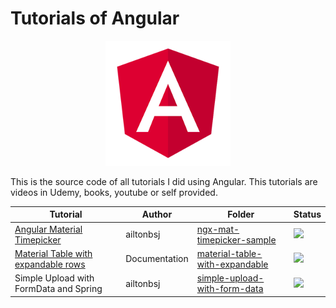 # Tutorials of Angular

<p align="center"> 
<img src=".github/logo.png">
</p>

This is the source code of all tutorials I did using Angular. This tutorials are videos in Udemy, books, youtube or self provided.

| Tutorial                             | Author  | Folder                                                     | Status                                                       |
|--------------------------------------|---------|------------------------------------------------------------|--------------------------------------------------------------|
|[Angular Material Timepicker](https://tonysamperi.github.io/ngx-mat-timepicker/)|ailtonbsj|[ngx-mat-timepicker-sample](ngx-mat-timepicker-sample)|![](https://img.shields.io/badge/status-completed-brightgreen)|
|[Material Table with expandable rows](https://material.angular.io/components/table/examples#table-expandable-rows)|Documentation|[material-table-with-expandable](material-table-with-expandable)|![](https://img.shields.io/badge/status-completed-brightgreen)|
|Simple Upload with FormData and Spring|ailtonbsj|[simple-upload-with-form-data](simple-upload-with-form-data)|![](https://img.shields.io/badge/status-completed-brightgreen)|